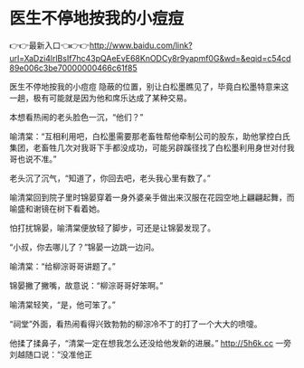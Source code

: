 # 医生不停地按我的小痘痘

👉👉最新入口👈👉👉http://www.baidu.com/link?url=XaDzi4lrlBsIf7hc43pQAeEvE68KnODCy8r9yapmf0G&wd=&eqid=c54cd89e006c3be70000000466c61f85

医生不停地按我的小痘痘
隐蔽的位置，别让白松墨瞧见了，毕竟白松墨特意来这一趟，极有可能就是因为他和席乐达成了某种交易。

本想看热闹的老头脸色一沉，“他们？”

喻清棠：“互相利用吧，白松墨需要那老畜牲帮他牵制公司的股东，助他掌控白氏集团，老畜牲几次对我哥下手都没成功，可能另辟蹊径找了白松墨利用身世对付我哥也说不准。”

老头沉了沉气，“知道了，你回去吧，老头我心里有数了。”

喻清棠回到院子里时锦晏穿着一身外婆亲手做出来汉服在花园空地上翩翩起舞，而喻盛和谢镜在树下看着她。

怕打扰锦晏，喻清棠便放轻了脚步，可还是让锦晏发现了。

“小叔，你去哪儿了？”锦晏一边跳一边问。

喻清棠：“给柳淙哥哥讲题了。”

锦晏撇了撇嘴，故意说：“柳淙哥哥好笨啊。”

喻清棠轻笑，“是，他可笨了。”

“祠堂”外面，看热闹看得兴致勃勃的柳淙冷不丁的打了一个大大的喷嚏。

他揉了揉鼻子，“清棠一定在想我怎么还没给他发新的进展。”
http://5h6k.cc
一旁刘越随口说：“没准他正
